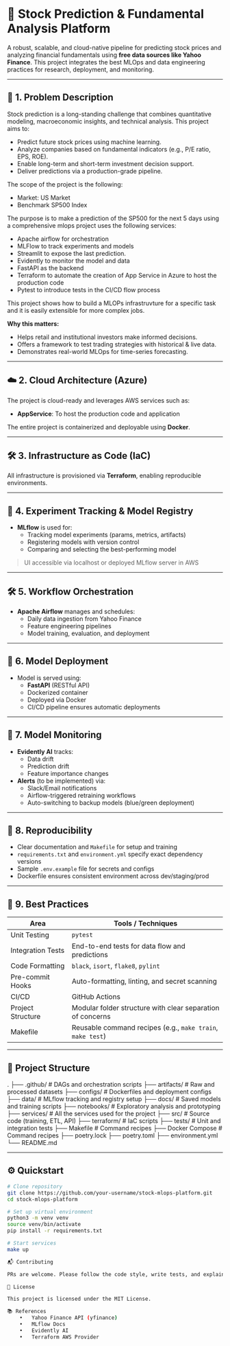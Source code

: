 # 🧠 Stock Prediction & Fundamental Analysis Platform

A robust, scalable, and cloud-native pipeline for predicting stock prices and analyzing financial fundamentals using **free data sources like Yahoo Finance**. This project integrates the best MLOps and data engineering practices for research, deployment, and monitoring.

---

## 📌 1. Problem Description

Stock prediction is a long-standing challenge that combines quantitative modeling, macroeconomic insights, and technical analysis. This project aims to:

- Predict future stock prices using machine learning.
- Analyze companies based on fundamental indicators (e.g., P/E ratio, EPS, ROE).
- Enable long-term and short-term investment decision support.
- Deliver predictions via a production-grade pipeline.

The scope of the project is the following:
- Market: US Market
- Benchmark SP500 Index

The purpose is to make a prediction of the SP500 for the next 5 days using a comprehensive mlops project uses the following services:
- Apache airflow for orchestration
- MLFlow to track experiments and models
- Streamlit to expose the last prediction.
- Evidently to monitor the model and data
- FastAPI as the backend
- Terraform to automate the creation of App Service in Azure to host the production code
- Pytest to introduce tests in the CI/CD flow process

This project shows how to build a MLOPs infrastruvture for a specific task and it is easily extensible for more complex jobs. 


**Why this matters:**

- Helps retail and institutional investors make informed decisions.
- Offers a framework to test trading strategies with historical & live data.
- Demonstrates real-world MLOps for time-series forecasting.

---

## ☁️ 2. Cloud Architecture (Azure)

The project is cloud-ready and leverages AWS services such as:

- **AppService**: To host the production code and application

The entire project is containerized and deployable using **Docker**.

---

## 🛠️ 3. Infrastructure as Code (IaC)

All infrastructure is provisioned via **Terraform**, enabling reproducible environments.

---

## 🔬 4. Experiment Tracking & Model Registry

- **MLflow** is used for:
  - Tracking model experiments (params, metrics, artifacts)
  - Registering models with version control
  - Comparing and selecting the best-performing model

> UI accessible via localhost or deployed MLflow server in AWS

---

## 🛠️ 5. Workflow Orchestration

- **Apache Airflow** manages and schedules:
  - Daily data ingestion from Yahoo Finance
  - Feature engineering pipelines
  - Model training, evaluation, and deployment

---

## 🚀 6. Model Deployment

- Model is served using:
  - **FastAPI**  (RESTful API)
  - Dockerized container
  - Deployed via Docker
  - CI/CD pipeline ensures automatic deployments


---

## 🧭 7. Model Monitoring

- **Evidently AI** tracks:
  - Data drift
  - Prediction drift
  - Feature importance changes
- **Alerts** (to be implemented) via:
  - Slack/Email notifications
  - Airflow-triggered retraining workflows
  - Auto-switching to backup models (blue/green deployment)

---

## 🔁 8. Reproducibility

- Clear documentation and `Makefile` for setup and training
- `requirements.txt` and `environment.yml` specify exact dependency versions
- Sample `.env.example` file for secrets and configs
- Dockerfile ensures consistent environment across dev/staging/prod

---

## 🧪 9. Best Practices

| Area              | Tools / Techniques                                      |
|-------------------|----------------------------------------------------------|
| Unit Testing      | `pytest`                              |
| Integration Tests | End-to-end tests for data flow and predictions           |
| Code Formatting   | `black`, `isort`, `flake8`, `pylint`                     |
| Pre-commit Hooks  | Auto-formatting, linting, and secret scanning            |
| CI/CD             | GitHub Actions |
| Project Structure | Modular folder structure with clear separation of concerns |
| Makefile          | Reusable command recipes (e.g., `make train`, `make test`) |

---

## 🧾 Project Structure
.
├── .github/                    # DAGs and orchestration scripts
├── artifacts/                       # Raw and processed datasets
├── configs/                     # Dockerfiles and deployment configs
├── data/                     # MLflow tracking and registry setup
├── docs/                     # Saved models and training scripts
├── notebooks/                  # Exploratory analysis and prototyping
├── services/                  # All the services used for the project
├── src/                        # Source code (training, ETL, API)
├── terraform/                 # IaC scripts
├── tests/                      # Unit and integration tests
├── Makefile                    # Command recipes
├── Docker Compose              # Command recipes
├── poetry.lock
├── poetry.toml
├── environment.yml
└── README.md

---

## ⚙️ Quickstart

```bash
# Clone repository
git clone https://github.com/your-username/stock-mlops-platform.git
cd stock-mlops-platform

# Set up virtual environment
python3 -m venv venv
source venv/bin/activate
pip install -r requirements.txt

# Start services
make up

📬 Contributing

PRs are welcome. Please follow the code style, write tests, and explain your changes.

📄 License

This project is licensed under the MIT License.

📚 References
	•	Yahoo Finance API (yfinance)
	•	MLflow Docs
	•	Evidently AI
	•	Terraform AWS Provider


  